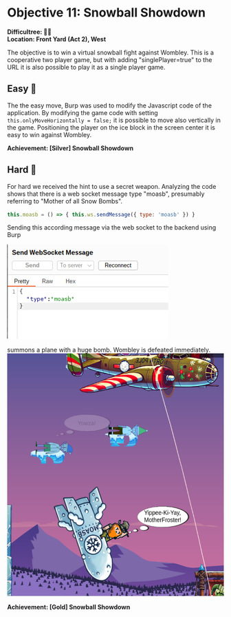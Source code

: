 
# Objective 11: Snowball Showdown

**Difficultree: 🎄🎄**  
**Location: Front Yard (Act 2), West**

The objective is to win a virtual snowball fight against Wombley.
This is a cooperative two player game, but with adding "singlePlayer=true" to the URL it is also possible to play it as a single player game.

## Easy 🥈
The the easy move, Burp was used to modify the Javascript code of the application.
By modifying the game code with setting `this.onlyMoveHorizontally = false;` it is possible to move also vertically in the game. Positioning the player on the ice block in the screen center it is easy to win against Wombley.

**Achievement: [Silver] Snowball Showdown**

## Hard 🥇
For hard we received the hint to use a secret weapon.
Analyzing the code shows that there is a web socket message type "moasb", presumably referring to "Mother of all Snow Bombs".
```javascript
this.moasb = () => { this.ws.sendMessage({ type: 'moasb' }) }
```
Sending this according message via the web socket to the backend using Burp

![web socket message](message.png)

summons a plane with a huge bomb. Wombley is defeated immediately.
![MOASB](moasb.png)

**Achievement: [Gold] Snowball Showdown**
<!--stackedit_data:
eyJoaXN0b3J5IjpbLTE2NTc0MDkyNDgsNzUyMzM0MTI4LC0xNz
U1MDMxODkxXX0=
-->